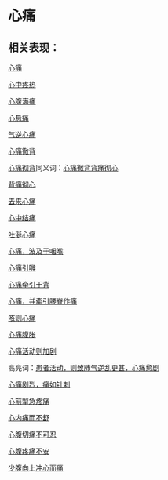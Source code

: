 # 心痛

## 相关表现：

[心痛](https://zuoye.gmzyh.com/search?key=心痛)
[心中疼热](https://zuoye.gmzyh.com/search?key=心中疼热)
[心腹满痛](https://zuoye.gmzyh.com/search?key=心腹满痛)
[心悬痛](https://zuoye.gmzyh.com/search?key=心悬痛)
[气逆心痛](https://zuoye.gmzyh.com/search?key=气逆心痛)
[心痛徹背](https://zuoye.gmzyh.com/search?key=心痛徹背)
[心痛彻背](https://zuoye.gmzyh.com/search?key=心痛彻背)同义词：[心痛徹背](https://zuoye.gmzyh.com/search?key=心痛徹背)[背痛彻心](https://zuoye.gmzyh.com/search?key=背痛彻心)
[背痛彻心](https://zuoye.gmzyh.com/search?key=背痛彻心)
[去来心痛](https://zuoye.gmzyh.com/search?key=去来心痛)
[心中结痛](https://zuoye.gmzyh.com/search?key=心中结痛)
[吐涎心痛](https://zuoye.gmzyh.com/search?key=吐涎心痛)
[心痛，波及于咽喉](https://zuoye.gmzyh.com/search?key=心痛，波及于咽喉)
[心痛引喉](https://zuoye.gmzyh.com/search?key=心痛引喉)
[心痛牵引于背](https://zuoye.gmzyh.com/search?key=心痛牵引于背)
[心痛，并牵引腰脊作痛](https://zuoye.gmzyh.com/search?key=心痛，并牵引腰脊作痛)
[咳则心痛](https://zuoye.gmzyh.com/search?key=咳则心痛)
[心痛腹胀](https://zuoye.gmzyh.com/search?key=心痛腹胀)
[心痛活动则加剧](https://zuoye.gmzyh.com/search?key=心痛活动则加剧)
高亮词：[患者活动，则致肺气逆乱更甚，心痛愈剧](https://zuoye.gmzyh.com/search?key=患者活动，则致肺气逆乱更甚，心痛愈剧)  
[心痛剧烈，痛如针刺](https://zuoye.gmzyh.com/search?key=心痛剧烈，痛如针刺)
[心前掣急疼痛](https://zuoye.gmzyh.com/search?key=心前掣急疼痛)
[心内痛而不舒](https://zuoye.gmzyh.com/search?key=心内痛而不舒)
[心腹切痛不可忍](https://zuoye.gmzyh.com/search?key=心腹切痛不可忍)
[心腹疼痛不安](https://zuoye.gmzyh.com/search?key=心腹疼痛不安)
[少腹向上冲心而痛](https://zuoye.gmzyh.com/search?key=少腹向上冲心而痛)